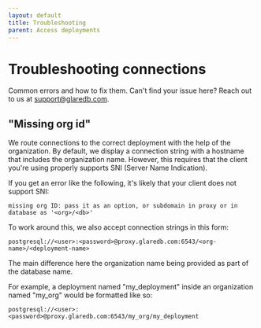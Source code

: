 ```yaml
---
layout: default
title: Troubleshooting
parent: Access deployments
---
```


# Troubleshooting connections

Common errors and how to fix them. Can't find your issue here? Reach out to us
at [support@glaredb.com].

## "Missing org id"

We route connections to the correct deployment with the help of the
organization. By default, we display a connection string with a hostname that
includes the organization name. However, this requires that the client you're
using properly supports SNI (Server Name Indication).

If you get an error like the following, it's likely that your client does not
support SNI:

```text
missing org ID: pass it as an option, or subdomain in proxy or in database as '<org>/<db>'
```

To work around this, we also accept connection strings in this form:

```text
postgresql://<user>:<password>@proxy.glaredb.com:6543/<org-name>/<deployment-name>
```

The main difference here the organization name being provided as part of the
database name.

For example, a deployment named "my_deployment" inside an organization named
"my_org" would be formatted like so:

```text
postgresql://<user>:<password>@proxy.glaredb.com:6543/my_org/my_deployment
```

[support@glaredb.com]: mailto:support@glaredb.com
